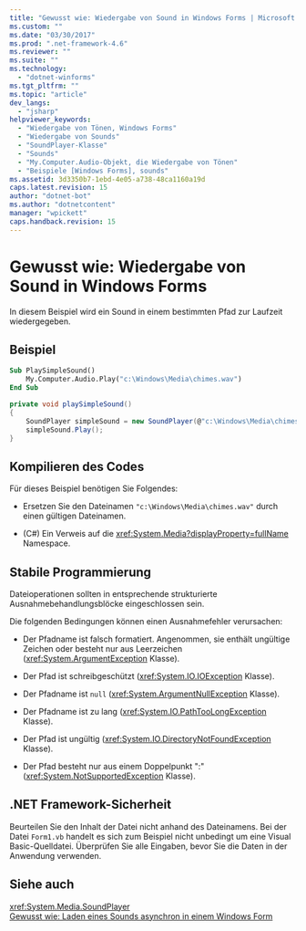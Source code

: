```yaml
---
title: "Gewusst wie: Wiedergabe von Sound in Windows Forms | Microsoft Docs"
ms.custom: ""
ms.date: "03/30/2017"
ms.prod: ".net-framework-4.6"
ms.reviewer: ""
ms.suite: ""
ms.technology: 
  - "dotnet-winforms"
ms.tgt_pltfrm: ""
ms.topic: "article"
dev_langs: 
  - "jsharp"
helpviewer_keywords: 
  - "Wiedergabe von Tönen, Windows Forms"
  - "Wiedergabe von Sounds"
  - "SoundPlayer-Klasse"
  - "Sounds"
  - "My.Computer.Audio-Objekt, die Wiedergabe von Tönen"
  - "Beispiele [Windows Forms], sounds"
ms.assetid: 3d3350b7-1ebd-4e05-a738-48ca1160a19d
caps.latest.revision: 15
author: "dotnet-bot"
ms.author: "dotnetcontent"
manager: "wpickett"
caps.handback.revision: 15
---
```

# Gewusst wie: Wiedergabe von Sound in Windows Forms
In diesem Beispiel wird ein Sound in einem bestimmten Pfad zur Laufzeit wiedergegeben.  
  
## <a name="example"></a>Beispiel  
  
```vb  
Sub PlaySimpleSound()  
    My.Computer.Audio.Play("c:\Windows\Media\chimes.wav")  
End Sub  
```  
  
```csharp  
private void playSimpleSound()  
{  
    SoundPlayer simpleSound = new SoundPlayer(@"c:\Windows\Media\chimes.wav");  
    simpleSound.Play();  
}  
```  
  
## <a name="compiling-the-code"></a>Kompilieren des Codes  
 Für dieses Beispiel benötigen Sie Folgendes:  
  
-   Ersetzen Sie den Dateinamen `"c:\Windows\Media\chimes.wav"` durch einen gültigen Dateinamen.  
  
-   (C#) Ein Verweis auf die <xref:System.Media?displayProperty=fullName> Namespace.  
  
## <a name="robust-programming"></a>Stabile Programmierung  
 Dateioperationen sollten in entsprechende strukturierte Ausnahmebehandlungsblöcke eingeschlossen sein.  
  
 Die folgenden Bedingungen können einen Ausnahmefehler verursachen:  
  
-   Der Pfadname ist falsch formatiert. Angenommen, sie enthält ungültige Zeichen oder besteht nur aus Leerzeichen (<xref:System.ArgumentException> Klasse).  
  
-   Der Pfad ist schreibgeschützt (<xref:System.IO.IOException> Klasse).  
  
-   Der Pfadname ist `null` (<xref:System.ArgumentNullException> Klasse).  
  
-   Der Pfadname ist zu lang (<xref:System.IO.PathTooLongException> Klasse).  
  
-   Der Pfad ist ungültig (<xref:System.IO.DirectoryNotFoundException> Klasse).  
  
-   Der Pfad besteht nur aus einem Doppelpunkt ":" (<xref:System.NotSupportedException> Klasse).  
  
## <a name="net-framework-security"></a>.NET Framework-Sicherheit  
 Beurteilen Sie den Inhalt der Datei nicht anhand des Dateinamens. Bei der Datei `Form1.vb` handelt es sich zum Beispiel nicht unbedingt um eine Visual Basic-Quelldatei. Überprüfen Sie alle Eingaben, bevor Sie die Daten in der Anwendung verwenden.  
  
## <a name="see-also"></a>Siehe auch  
 <xref:System.Media.SoundPlayer>   
 [Gewusst wie: Laden eines Sounds asynchron in einem Windows Form](../../../../docs/framework/winforms/controls/how-to-load-a-sound-asynchronously-within-a-windows-form.md)   
 